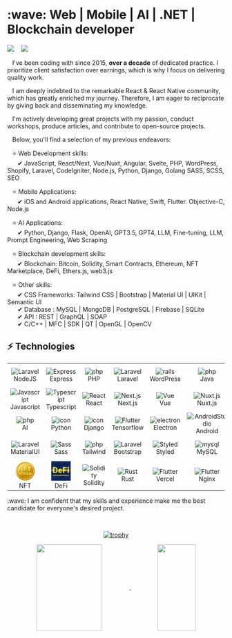 <h1 align="left" id="macropower-title">:wave: Web | Mobile | AI | .NET | Blockchain developer </h1>

<div id="header" align="left">
  <img src="https://media.giphy.com/media/fvx95jkua5th3YeThr/giphy.gif" width="145"></img>&nbsp;&nbsp;&nbsp;
  <a href="http://www.github.com/SuperAdam47"><img src="https://github-readme-streak-stats.herokuapp.com/?user=SuperAdam47&stroke=ffffff&background=1c1917&ring=0891b2&fire=0891b2&currStreakNum=ffffff&currStreakLabel=0891b2&sideNums=ffffff&sideLabels=ffffff&dates=ffffff&hide_border=true" /></a>
</div>

&nbsp;&nbsp;&nbsp;I've been coding with since 2015,  **over a decade** of dedicated practice.
I prioritize client satisfaction over earnings, which is why I focus on delivering quality work.

&nbsp;&nbsp;&nbsp;I am deeply indebted to the remarkable React & React Native community, which has greatly enriched my journey. Therefore, I am eager to reciprocate by giving back and disseminating my knowledge. 

&nbsp;&nbsp;&nbsp;I'm actively developing great projects with my passion, conduct workshops, produce articles, and contribute to open-source projects. 

&nbsp;&nbsp;&nbsp;Below, you'll find a selection of my previous endeavors:


&nbsp;&nbsp;&nbsp;⭐ Web Development skills: <br/>
&nbsp;&nbsp;&nbsp;&nbsp;&nbsp;&nbsp;✔ JavaScript, React/Next, Vue/Nuxt, Angular, Svelte, PHP, WordPress, Shopify, Laravel, CodeIgniter, Node.js, Python, Django, Golang SASS, SCSS, SEO 

&nbsp;&nbsp;&nbsp;⭐ Mobile Applications: <br/>
&nbsp;&nbsp;&nbsp;&nbsp;&nbsp;&nbsp;✔ iOS and Android applications, React Native, Swift, Flutter. Objective-C, Node.js

&nbsp;&nbsp;&nbsp;⭐ AI Applications: <br/>
&nbsp;&nbsp;&nbsp;&nbsp;&nbsp;&nbsp;✔ Python, Django, Flask, OpenAI, GPT3.5, GPT4, LLM, Fine-tuning, LLM, Prompt Engineering, Web Scraping

&nbsp;&nbsp;&nbsp;⭐ Blockchain development skills: <br/>
&nbsp;&nbsp;&nbsp;&nbsp;&nbsp;&nbsp;✔  Blockchain: Bitcoin, Solidity, Smart Contracts, Ethereum, NFT Marketplace, DeFi, Ethers.js, web3.js

&nbsp;&nbsp;&nbsp;⭐ Other skills: <br/>
&nbsp;&nbsp;&nbsp;&nbsp;&nbsp;&nbsp;✔ CSS Frameworks: Tailwind CSS | Bootstrap | Material UI | UIKit | Semantic UI  <br/>
&nbsp;&nbsp;&nbsp;&nbsp;&nbsp;&nbsp;✔ Database : MySQL | MongoDB | PostgreSQL | Firebase | SQLite   <br/>
&nbsp;&nbsp;&nbsp;&nbsp;&nbsp;&nbsp;✔ API : REST | GraphQL | SOAP  <br/>
&nbsp;&nbsp;&nbsp;&nbsp;&nbsp;&nbsp;✔ C/C++ | MFC | SDK | QT | OpenGL | OpenCV  <br/>

## ⚡ Technologies
<table align="center">
<tr>
   <td align="center" width="90">
      <img src="https://skillicons.dev/icons?i=nodejs" width="45" height="45" alt="Laravel" />
      <br>NodeJS
    </td>
     <td align="center" width="90">
      <img src="https://skillicons.dev/icons?i=express" width="45" height="45" alt="Express" />
      <br>Express
    </td>
    <td align="center" width="90">
      <img src="https://skillicons.dev/icons?i=php" width="45" height="45" alt="php" />
      <br>PHP
    </td>
    <td align="center" width="90">
      <img src="https://skillicons.dev/icons?i=laravel" width="45" height="45" alt="Laravel" />
      <br>Laravel
    </td>
    <td align="center" width="90">
      <img src="https://skillicons.dev/icons?i=wordpress" width="45" height="45" alt="rails" />
      <br>WordPress
    </td>
     <td align="center" width="90">
      <img src="https://skillicons.dev/icons?i=java" width="45" height="45" alt="php" />
      <br>Java
    </td>
     <td align="center" width="90">
      <img src="https://skillicons.dev/icons?i=cs" width="45" height="45" alt="Laravel" />
      <br>C#
    </td>
    <td align="center" width="90">
      <img src="https://skillicons.dev/icons?i=dotnet" width="45" height="45" alt="php" />
      <br>dotnet
    </td>
    <td align="center" width="90">
      <img src="https://skillicons.dev/icons?i=ruby" width="45" height="45" alt="Ruby" />
      <br>Ruby
    </td>
    <td align="center" width="90">
      <img src="https://skillicons.dev/icons?i=go" width="45" height="45" alt="php" />
      <br>Go
    </td>
     </tr>

<tr>
  <td align="center" width="90">
      <img src="https://techstack-generator.vercel.app/js-icon.svg" alt="Javascript" width="45" height="45" />
      <br>Javascript
  </td>
  <td align="center" width="90">
      <img src="https://techstack-generator.vercel.app/ts-icon.svg" alt="Typescript" width="45" height="45" />
      <br>Typescript
  </td>
  <td align="center" width="90">
      <img src="https://techstack-generator.vercel.app/react-icon.svg" alt="React" width="45" height="45" />
      <br>React
  </td>
  <td align="center" width="90">
      <img src="https://skillicons.dev/icons?i=nextjs" width="45" height="45" alt="Next.js" />
      <br>Next.js
  </td>
    <td align="center" width="90">
      <img src="https://skillicons.dev/icons?i=vue" width="45" height="45" alt="Vue" />
      <br>Vue
    </td>
    <td align="center" width="90">
      <img src="https://skillicons.dev/icons?i=nuxtjs" width="45" height="45" alt="Nuxt.js" />
      <br>Nuxt.js
    </td>
    <td align="center" width="90">
      <img src="https://skillicons.dev/icons?i=angular" width="45" height="45" alt="Angular" />
      <br>Angular
    </td>
    <td align="center" width="90">
      <img src="https://skillicons.dev/icons?i=svelte" title="Phoenix" alt="Svelte " width="45" height="45"/>
      <br>Svelte
    </td>
    <td align="center" width="90">
      <img src="https://skillicons.dev/icons?i=threejs" width="45" height="45" alt="Three.js" />
      <br>Three.js
    </td>
    <td align="center" width="90">
      <img src="https://skillicons.dev/icons?i=gatsby" width="45" height="45" alt="php" />
      <br>Gatsby
    </td>
  </tr>
     <tr>
      <td align="center" width="90">
      <img src="https://skillicons.dev/icons?i=ai" width="45" height="45" alt="php" />
      <br>AI
    </td>
        <td align="center" width="90">
      <img src="https://techstack-generator.vercel.app/python-icon.svg" alt="icon" width="45" height="45" />
      <br>Python
    </td>
        <td align="center" width="90">
      <img src="https://techstack-generator.vercel.app/django-icon.svg" alt="icon" width="45" height="45" />
      <br>Django
    </td>
    <td align="center" width="90">
      <img src="https://skillicons.dev/icons?i=tensorflow" width="45" height="45" alt="Flutter" />
      <br>Tensorflow
    </td>
    <td align="center" width="90">
      <img src="https://skillicons.dev/icons?i=electron" width="45" height="45" alt="electron" />
      <br>Electron
      </td>
      <td align="center" width="90">
      <img src="https://skillicons.dev/icons?i=androidstudio" width="45" height="45" alt="AndroidStudio" />
      <br>Android
    </td>
     <td align="center" width="90">
      <img src="https://skillicons.dev/icons?i=kotlin" width="45" height="45" alt="php" />
      <br>Kotlin
    </td>
       <td align="center" width="90">
      <img src="https://skillicons.dev/icons?i=flutter" width="45" height="45" alt="Flutter" />
      <br>Flutter
    </td>
    <td align="center" width="90">
      <img src="https://skillicons.dev/icons?i=swift" width="45" height="45" alt="Flutter" />
      <br>Swift
    </td>
        <td align="center" width="90">
      <img src="https://skillicons.dev/icons?i=remix" width="45" height="45" alt="Flutter" />
      <br>Remix
    </td>
    </tr>
    <tr>
   <td align="center" width="90">
      <img src="https://skillicons.dev/icons?i=materialui" width="45" height="45" alt="Laravel" />
      <br>MaterialUI
    </td>
     <td align="center" width="90">
      <img src="https://skillicons.dev/icons?i=sass" width="45" height="45" alt="Sass" />
      <br>Sass
    </td>
    <td align="center" width="90">
      <img src="https://skillicons.dev/icons?i=tailwind" width="45" height="45" alt="php" />
      <br>Tailwind
    </td>
    <td align="center" width="90">
      <img src="https://skillicons.dev/icons?i=bootstrap" width="45" height="45" alt="Laravel" />
      <br>Bootstrap
    </td>
    <td align="center" width="90">
      <img src="https://skillicons.dev/icons?i=styledcomponents" width="45" height="45" alt="Styled" />
      <br>Styled
    </td>
     <td align="center" width="90">
      <img src="https://skillicons.dev/icons?i=mysql" width="45" height="45" alt="mysql" />
      <br>MySQL
    </td>
     <td align="center" width="90">
      <img src="https://skillicons.dev/icons?i=postgres" width="45" height="45" alt="postgres" />
      <br>Postgre
    </td>
    <td align="center" width="90">
      <img src="https://skillicons.dev/icons?i=mongodb" width="45" height="45" alt="php" />
      <br>Mongo
    </td>
    <td align="center" width="90">
      <img src="https://skillicons.dev/icons?i=sqlite" width="45" height="45" alt="SQLite" />
      <br>SQLit
    </td>
    <td align="center" width="90">
      <img src="https://skillicons.dev/icons?i=graphql" width="45" height="45" alt="php" />
      <br>GraphQL
    </td>
     </tr>
     <tr>
     <td align="center" width="90">
      <img src="https://github.com/kroim/profile/blob/master/icons/icon_nft.png?raw=true" height="45" >
      <br>NFT
    </td>
    <td align="center" width="90">
      <img src="https://github.com/kroim/profile/blob/master/icons/icon_defi.png?raw=true" height="45" >
      <br>DeFi
    </td>
    <td align="center" width="90">
      <img src="https://skillicons.dev/icons?i=solidity" width="45" height="45" alt="Solidity" />
      <br>Solidity
    </td>
    <td align="center" width="90">
      <img src="https://skillicons.dev/icons?i=rust" width="45" height="45" alt="Rust" />
      <br>Rust
    </td>
    <td align="center" width="90">
      <img src="https://skillicons.dev/icons?i=vercel" width="45" height="45" alt="Flutter" />
      <br>Vercel
    </td> 
    <td align="center" width="90">
      <img src="https://skillicons.dev/icons?i=nginx" width="45" height="45" alt="Flutter" />
      <br>Nginx
    </td> 
    <td align="center" width="90">
      <img src="https://skillicons.dev/icons?i=aws" width="45" height="45" alt="Flutter" />
      <br>AWS
    </td>
    <td align="center" width="90">
      <img src="https://techstack-generator.vercel.app/restapi-icon.svg" alt="icon" width="45" height="45" />
      <br>RestAPI
    </td>
    <td align="center" width="90">
      <img src="https://skillicons.dev/icons?i=fastapi" width="45" height="45" alt="Flutter" />
      <br>FastAPI
    </td> 
       <td align="center" width="90">
      <img src="https://skillicons.dev/icons?i=figma" width="45" height="45" alt="figma" />
      <br>Figma
    </td> 
  </tr>
</table>

 <p align="left" id="macropower-title">:wave: I am confident that my skills and experience make me the best candidate for everyone's desired project.</p>
<div align="center">
<br/>

[![trophy](https://github-profile-trophy.vercel.app/?username=ryo-ma&row=2&column=5)](https://github.com/SuperAdam47/)

<!-- 
[![trophy](https://github-profile-trophy.vercel.app/?username=SuperAdam47&row=2&column=4)](https://github.com/SuperAdam47/) -->

<a href="https://github.com/SuperAdam47">
  <img height=200 width="55%" align="center" src="https://github-readme-stats-eight-theta.vercel.app/api?username=SuperAdam47&show_icons=true&theme=algolia&include_all_commits=true&count_private=true" />
  <img height=200 width="42%" align="center" src="https://github-readme-stats.vercel.app/api/top-langs?username=SuperAdam47&layout=compact&langs_count=8&card_width=320&theme=algolia" />
</a>

<br>


</div>

